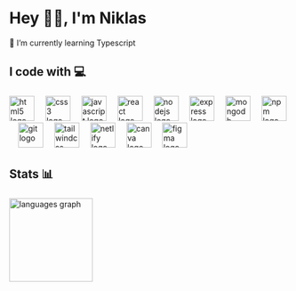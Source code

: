 <!--
**NiklasRulec/NiklasRulec** is a ✨ _special_ ✨ repository because its `README.md` (this file) appears on your GitHub profile.

Here are some ideas to get you started:

- 🔭 I’m currently working on ...
- 🌱 I’m currently learning ...
- 👯 I’m looking to collaborate on ...
- 🤔 I’m looking for help with ...
- 💬 Ask me about ...
- 📫 How to reach me: ...
- 😄 Pronouns: ...
- ⚡ Fun fact: ...
-->


<h1 align="left">Hey 👋🏻, I'm Niklas</h1>

<p>🌱 I’m currently learning Typescript</p>

###

<h2 align="left">I code with 💻</h2>

###

<div align="left">
  <img src="https://cdn.simpleicons.org/html5/E34F26" height="45" alt="html5 logo"  />
  <img width="12" />
  <img src="https://cdn.simpleicons.org/css3/1572B6" height="45" alt="css3 logo"  />
  <img width="12" />
  <img src="https://cdn.simpleicons.org/javascript/F7DF1E" height="45" alt="javascript logo"  />
  <img width="12" />
  <img src="https://cdn.simpleicons.org/react/61DAFB" height="45" alt="react logo"  />
  <img width="12" />
  <img src="https://cdn.jsdelivr.net/gh/devicons/devicon/icons/nodejs/nodejs-original.svg" height="45" alt="nodejs logo"  />
  <img width="12" />
  <img src="https://cdn.jsdelivr.net/gh/devicons/devicon/icons/express/express-original.svg" height="45" alt="express logo"  />
  <img width="12" />
  <img src="https://cdn.jsdelivr.net/gh/devicons/devicon/icons/mongodb/mongodb-original.svg" height="45" alt="mongodb logo"  />
  <img width="12" />
  <img src="https://cdn.jsdelivr.net/gh/devicons/devicon/icons/npm/npm-original-wordmark.svg" height="45" alt="npm logo"  />
  <img width="12" />
  <img src="https://cdn.jsdelivr.net/gh/devicons/devicon/icons/git/git-original.svg" height="45" alt="git logo"  />
  <img width="12" />
  <img src="https://cdn.simpleicons.org/tailwindcss/06B6D4" height="45" alt="tailwindcss logo"  />
  <img width="12" />
  <img src="https://cdn.simpleicons.org/netlify/00C7B7" height="45" alt="netlify logo"  />
  <img width="12" />
  <img src="https://cdn.simpleicons.org/canva/00C4CC" height="45" alt="canva logo"  />
  <img width="12" />
  <img src="https://cdn.simpleicons.org/figma/F24E1E" height="45" alt="figma logo"  />
</div>

###

<h2 align="left">Stats 📊</h2>

###

<div align="left">
  <img src="https://github-readme-stats.vercel.app/api/top-langs?username=NiklasRulec&locale=en&hide_title=false&layout=compact&card_width=320&langs_count=5&theme=radical&hide_border=true&order=2" height="150" alt="languages graph"  />
</div>

###
